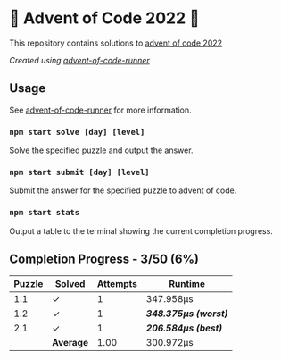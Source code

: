 # :santa: Advent of Code 2022 :christmas_tree:

This repository contains solutions to [advent of code 2022](https://adventofcode.com/2022) 

_Created using [advent-of-code-runner](https://github.com/beakerandjake/advent-of-code-runner)_

## Usage
See [advent-of-code-runner](https://github.com/beakerandjake/advent-of-code-runner) for more information.

### `npm start solve [day] [level]`
Solve the specified puzzle and output the answer.

### `npm start submit [day] [level]`
Submit the answer for the specified puzzle to advent of code.

### `npm start stats`
Output a table to the terminal showing the current completion progress.

<!--Please do not delete the following comments, they are required to save your stats to this file.-->
<!--START_AUTOGENERATED_COMPLETION_PROGRESS_SECTION-->
## Completion Progress - 3/50 (6%)

| Puzzle | Solved | Attempts | Runtime |
| --- | --- | --- | --- |
| 1.1 | ✓ | 1 | 347.958μs |
| 1.2 | ✓ | 1 | ***348.375μs (worst)*** |
| 2.1 | ✓ | 1 | ***206.584μs (best)*** |
|  | **Average** | 1.00 | 300.972μs |
<!--END_AUTOGENERATED_COMPLETION_PROGRESS_SECTION-->